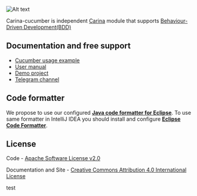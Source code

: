 ![Alt text](https://github.com/qaprosoft/carina/docs/img/carina.png "Carina Logo")

Carina-cucumber is independent [Carina](https://github.com/qaprosoft/carina) module that supports [Behaviour-Driven Development(BDD)](https://cucumber.io/docs/bdd)

## Documentation and free support
* [Cucumber usage example](https://github.com/qaprosoft/carina-demo/tree/master/src/test/resources/features)
* [User manual](http://qaprosoft.github.io/carina)
* [Demo project](https://github.com/qaprosoft/carina-demo)
* [Telegram channel](https://t.me/qps_carina)

## Code formatter
We propose to use our configured [**Java code formatter for Eclipse**](https://github.com/qaprosoft/carina/blob/master/carina_formatter.xml). To use same formatter in IntelliJ IDEA you should install and configure [**Eclipse Code Formatter**](https://plugins.jetbrains.com/plugin/6546-eclipse-code-formatter).

## License
Code - [Apache Software License v2.0](http://www.apache.org/licenses/LICENSE-2.0)

Documentation and Site - [Creative Commons Attribution 4.0 International License](http://creativecommons.org/licenses/by/4.0/deed.en_US)

test



